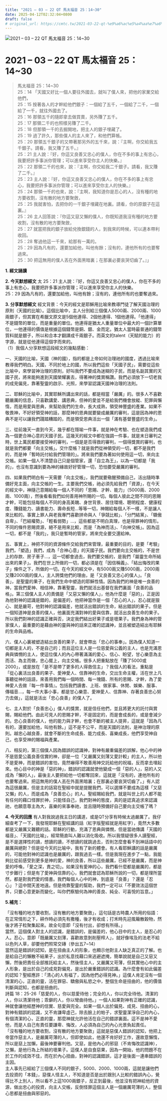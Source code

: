 ```yaml
---
title: "2021 – 03 – 22 QT 馬太福音 25：14~30"
date: 2025-04-12T02:32:04+0800
draft: false
# original_url: https://cmtc.tw/2021-03-22-qt-%e9%a6%ac%e5%a4%aa%e7%a6%8f%e9%9f%b3-25%ef%bc%9a1430
---
```


![2021 – 03 – 22 QT 馬太福音 25：14\~30](/images/qt.jpg   "2021 – 03 – 22 QT 馬太福音 25：14\~30")

# 2021 – 03 – 22 QT 馬太福音 25：14\~30

> 馬太福音 25：14\~30  
> 25：14 「天國又好比一個人要往外國去，就叫了僕人來，把他的家業交給他們，  
> 25：15 按著各人的才幹給他們銀子：一個給了五千，一個給了二千，一個給了一千，就往外國去了。  
> 25：16 那領五千的隨即拿去做買賣，另外賺了五千。  
> 25：17 那領二千的也照樣另賺了二千。  
> 25：18 但那領一千的去掘開地，把主人的銀子埋藏了。  
> 25：19 過了許久，那些僕人的主人來了，和他們算帳。  
> 25：20 那領五千銀子的又帶著那另外的五千來，說：『主啊，你交給我五千銀子。請看，我又賺了五千。』  
> 25：21 主人說：『好，你這又良善又忠心的僕人，你在不多的事上有忠心，我要把許多事派你管理；可以進來享受你主人的快樂。』  
> 25：22 那領二千的也來，說：『主啊，你交給我二千銀子。請看，我又賺了二千。』  
> 25：23 主人說：『好，你這又良善又忠心的僕人，你在不多的事上有忠心，我要把許多事派你管理；可以進來享受你主人的快樂。』  
> 25：24 那領一千的也來，說：『主啊，我知道你是忍心的人，沒有種的地方要收割，沒有散的地方要聚斂，  
> 25：25 我就害怕，去把你的一千銀子埋藏在地裏。請看，你的原銀子在這裏。』  
> 25：26 主人回答說：『你這又惡又懶的僕人，你既知道我沒有種的地方要收割，沒有散的地方要聚斂，  
> 25：27 就當把我的銀子放給兌換銀錢的人，到我來的時候，可以連本帶利收回。  
> 25：28 奪過他這一千來，給那有一萬的。  
> 25：29 因為凡有的，還要加給他，叫他有餘；沒有的，連他所有的也要奪過來。  
> 25：30 把這無用的僕人丟在外面黑暗裏；在那裏必要哀哭切齒了。』」

**1. 經文誦讀**

**2.  今天默想經文**
太 25：21 主人說：『好，你這又良善又忠心的僕人，你在不多的事上有忠心，我要把許多事派你管理；可以進來享受你主人的快樂。  
25：29 因為凡有的，還要加給他，叫他有餘；沒有的，連他所有的也要奪過來。

**3. 分享默想經文**
經文背景：今天的經文是耶穌用比喻來教導門徒了解天國治理的原則（天國的比喻）。這個比喻中，主人分別給三個僕人5000兩、2000兩、1000兩銀子，但其實在希臘文原文是5個他連得、2個他連得、1個他連得。「他連得」不是錢幣的單位，而是重量的單位。他連得是猶太人重量單位中最大的一個計算單位，一他連得的價值是根據這個錢幣是銅、銀、金而定。猶太人當時最普通的錢幣質料就是銀子，所以和合本才翻譯成千兩銀子。而英文的talent（天賦的能力）的字源，就是從他連得這個字而來的。  
（1）我個人分享默想這段經文的幾點感動：

一、天國的比喻，天國（神的國），指的都是上帝如何治理祂的國度，透過比喻來教導我們明白。天國，不同於地上的國，所以我們這些「天國子民」，需要從這些比喻中，來學習神治理的原則，好叫我們不要成為迷糊的子民，而是名副其實的天國子民，將來能夠進到天國榮耀裏去，得著神的獎賞稱讚。我們必須放下一切老我的成見偏見，靠著聖靈的啟示、光照，來學習認識天國神治理的法則。

二、耶穌的比喻中，其實耶穌所講出來的話，都是相當「嚴厲」的。很多人不喜歡聽嚴厲的信息，只喜歡講愛、講恩典，但神的愛並不是給我們機會放縱、犯罪與懶惰，而是用愛與恩典，來幫助我們的生命，長大成熟，領受神豐盛的產業。如果不敬畏神，不好好領受神的話，那麼神的恩典就要變成嚴厲的審判，這是因為神的恩典不是可以讓我們踐踏糟踏的，而是領受恩典活出一個「滿有基督豐盛的生命」。

三、從前幾天一直到今天，幾乎都在隱喻一件事，就是神在考驗、也在塑造我們成為一個更合神心意的天國子民。這幾天的經文中都在強調一件事，就是末日審判之時，世上萬民都要接受神的審判，一個是是否得救的審判，一個得獎賞的審判，也就是我們都要「向主交帳」。交什麼帳？就是我們從神領受的一切，都不是我們的，而是神「暫時託付給我們管理的」。將來我們要為著如何使用這一切，來向主交帳。如果一個人不清楚自己只是個管家，還「自立為王」，以為一切都是「我的」，也沒有意識到要為神的緣故好好管理一切，恐怕要受嚴厲的審判。

四、如果我們明白有一天需要「向主交帳」，我們就要儆醒預備自己，活出隨時準備好見主面，向主交帳的一生。主要我們交帳，祂必須先給我們「資源」，在今天的經文中，神隨己意賜給每一個人不同的「恩賜、才幹、能力」（5000兩、2000兩、1000兩），然後看看我們如何善用神所賜的一切。每個人彼此之間不同的恩賜才幹，可能包括每個人不同的身高美醜、身世背景、居住環境、聰明程度、健康程度、賺錢能力、讀書能力、壽命長短…等等一切，神賜給每個人不一樣，不是讓人來比較的。事實上罪人與老我專門喜歡拼命與人「爭競比較」、「分門結黨」、「驕傲自卑」、「巴結權勢」、「輕看弱勢」…，這些都是不明白真理，也是得罪神的情形。不同的條件恩賜資源，絕不是用來比較，而是「為神而活」、「向神交帳」。因為這一切，都不是「我的」，我只是暫時的管家，將來完全要交還給神。

五、事實上，神把不同的資源條件交給我們來管理，最重要的目的，是要「考驗」我們，「塑造」我們，成為「合神心意」的天國子民。我們要向主交帳的，不是世上的存款、房子車子…，這一切都會過去，我們要交帳的，是我們「屬靈生命所結出來的果子」。我們在世上所做的一切，都必須是在「因信稱義」、「結出悔改的果子」條件之下，所做的一切。在今天的經文中，有5000兩又賺5000兩，2000兩又賺2000兩的僕人，主人誇獎他們的理由，是「又良善又忠心的僕人」。「良善」，是聖靈的果子，在我們生命中塑造的耶穌性情。因為我們的神是唯一良善的神，當我們愛神、相信神，靠著聖靈，我們就活出基督在我們裏面「良善的品格」。第三個僕人主人的責備是「又惡又懶的僕人」，他為什麼是「惡的」，正是因為他對神的認識是錯的，是偏差的，他把神當作是一個「忍心的人」，忍心就是狠心、就是嚴苛，他對神的認識偏差，他就活出錯誤的生命，結出錯誤的果子。但是一個知道神是良善的僕人，他裏面充滿對神的愛與信靠，就活出良善生命的果子。所以我們對神的認識正確與否，決定我們結出好果子或是壞果子。我們身為神的管家僕人，最重要的是藉由神的靈與神的話來正確的認識神，並且被塑造結出有耶穌的生命與品格。

六、僕人心裏被塑造結出良善的果子，就會帶出「忠心的事奉」。因為僕人知道一切都是主人的，不是自己的；而且這位主人是一位慈愛與公義的主人，也是充滿恩典與憐憫的主人，使這位僕人的內心帶著滿滿的愛心、信心、盼望，甘心樂意為主而活、為主而做，忠心擺上，向主交帳。很多人把重點放在「賺了5000或2000」，或是放在「是不是帶了更多的人得救信主」？我個人的看法，重點是「從心裏活出良善的果子、愛神愛人、信靠神的生命，交出生命主權，活在世上凡事聽從神的話語，來善用我們每一個時間、每一塊錢、所有的恩賜、才幹，為了愛神愛人去做『每一件事情』。包括我們讀書、上班、做家事、休閒、娛樂、服事、傳福音…，每一件大事小事，都是甘心樂意、愛神愛人、信靠神、存著良善忠心努力去做」，這就是活出「忠心良善」的僕人了。

七、主人對於「良善忠心」僕人的獎賞，就是信任他們，並且將更大的託付與賞賜，賜給他們。由此可見人的恩賜才幹，不是固定的，而是會成長的，或是會減少的。忠心良善的僕人，他的能力與才幹，也會不斷的被主人提昇，這就是「因為凡有的，還要加給他，叫他有餘。」這不是不公平，而是天國的法則，是神治理的原則。越忠心越良善，就會不斷的生命成長、能力成長、喜樂成長，他們享受神自己，也享受神的賜福與產業。

八、相反的，第三個僕人因為錯誤的認識神，對神有嚴重偏差的誤解，他心中的神不是慈愛公義良善信實的神，卻是一位「又嚴厲又刻薄又愛計較」的主人，所以他不是愛神，而是錯誤的害怕，竟然嚇得不敢善用神交託給他的祝福，反而拿去埋起來。他心目中的神是「惡的神」，錯誤的認識就使他變成一個「惡的人」，惡的人又成為「懶的人」，最後主人要把給他一切都奪回來，這就是「沒有的，連他所有的也要奪過來。把這無用的僕人丟在外面黑暗裏；在那裏必要哀哭切齒了。」有人認為這很嚴厲，但是主的話寫在聖經中就是提醒我們，可以選擇不要成為這樣「又惡又懶」的人，而是成為「良善忠心」的人。聖經賜給我們，就是叫世上的人都不能有任何的藉口怪罪於神，只能怪自己，我們對神的態度，真的是認真追求來認識祂，也願意尊主為大，喜樂的來事奉祂，並且隨時預備好自己要向主交帳了嗎？

**4. 今天的回應**
有人對我說過我主日的講道，或是QT分享有時候太過嚴厲了。我仔細查考了一下，我發現耶穌在聖經講的話（紅字版聖經就是用紅字），竟然大多數都是又嚴厲又難聽的話。耶穌的行動，充滿了恩典與憐憫，但是當祂傳講「天國的福音」、「天國的比喻」，經常簡直叫人難以消化吸收。所以我懷疑很多人讀聖經，是不是選擇性的讀，想讀的讀，不想讀的就跳過去，否則怎麼會看不到神話語中的嚴厲與絕對？但是從今天的比喻中，我有了新的體會。有人看耶穌講的話是嚴厲的，可能他對神的認識也是嚴厲的，跟我過去一樣。但是我現在進步了一點，我能夠比從前感受到更多是神的愛，神的良善，所以這些嚴厲，已經不是嚴厲，而是神愛的呼喚，「愛之深，責之切」。如果沒有愛神的心，我們看什麼都是嚴厲的，都是寸步難行；但是有了愛神與信靠的心，我們就會認為耶穌所說的一切，都是理所當然，都是對我們愛的情書。我們每個人心中的神，到底是「良善」？還是「忍心」？這中間天差地遠。但是倚靠聖靈的幫助，我們一定可以「不要效法這個世界，只要心意更新而變化，叫你們察驗何為神的善良、純全、可喜悅的旨意。」

**5.補充：**
  
「沒有種的地方要收割，沒有散的地方要聚斂」，這句話是古時農人所用的俗語：在正常情形之下，耕作時必須先有撒種，後才有收成；打禾時先迎風簸散穀物，然後才將子粒聚集起來。故全句意即「沒有付出，卻想有所得。」  
當然，這個僕人對主人的認識，是錯誤的，是偏差的，他心目中的主人，是忍心的人。忍心，意即「既嚴厲又刻薄，喜歡故意剝削壓榨人」，就好像埃及的法老不給以色列人草，卻要他們照常交磚（參出五7\~14）  
當然這是錯誤的認知，是在扭曲主人的形象，也顯示他對主人缺乏真正的了解。也是給自己的懶散不結果子，出於私意找藉口來逃避遮掩，簡單說就是自己又惡又懶，然後把責任全部推託給主人，然後怪主人，又嚴厲又苛薄，但其實他心中的主人形象，是出於自己的成見對偏見，是出於嚴重錯誤的認識。為什麼會有如此偏差的認知？聖經應許：「清心的人有福了，因為他們必得見神。」這僕人肯定沒有一個清潔的心，正直的靈，活在罪惡、驕傲與私慾之中，整個生命是扭曲的，他的價值判斷與認知，也都是扭曲的。  
詩篇 18：25-26「慈愛的人，你以慈愛待他；完全的人，你以完全待他。清潔的人，你以清潔待他；乖僻的人，你以彎曲待他。」一個人如果對神有正確的認識，神就會讓他經歷神的信實、慈愛與完全。如果一個人出於偏見、成見、扭曲的心，對神有錯誤的認識，又不肯謙卑虛己，除去臉上的帕子，求聖靈潔淨自己的內心，有個清潔的心，正直的靈，那麼神就允許他活在自己的錯謬裏面。這不是神不愛他，而是人自己有責任要謙卑、悔改，人必須為自己的內心光景負起責任。  
「沒有種的地方要收割，沒有散的地方要聚斂」這就是惡僕人錯誤的認知，他把上帝當作惡主人，是嚴厲苛薄的人，但即使如此，他還不肯好好工作，還故意懶惰，所以是惡上加懶，最後神要審判他。又惡，是他內心的邪惡（不肯悔改認識神），又懶，是他行為上所結的壞果子。這僕人是自食惡果，因為一開始，他的問題不在於工作的成效不佳，而在於內心扭曲，對神的認識錯誤，這才是後面一連串錯誤的主因。  
主人事先已經給了三個僕人不同的銀子，5000、2000、1000兩，這就是讓他們去投資的「本錢」，惡僕人怪主人，不知道是否是出於跟別人比較的錯誤內心，覺得比不上別人，所以看不上這1000兩銀子，反正到最後，他並沒有把神給他的資源，做出忠心的投資，向主人交帳，反倒怪罪這個主人是一個嚴厲苛薄的人，整個心思都是扭曲與邪惡的。
